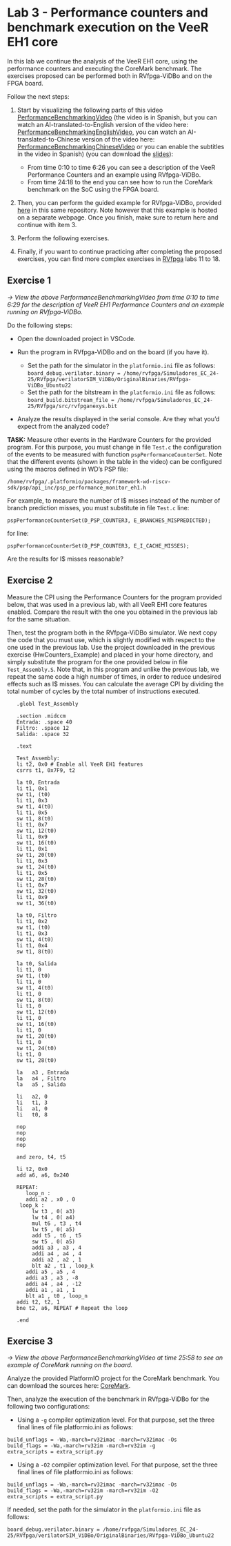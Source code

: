 # Lab 3 - Performance counters and benchmark execution on the VeeR EH1 core
In this lab we continue the analysis of the VeeR EH1 core, using the performance counters and executing the CoreMark benchmark. The exercises proposed can be performed both in RVfpga-ViDBo and on the FPGA board.

Follow the next steps:

1. Start by visualizing the following parts of this video [PerformanceBenchmarkingVideo](https://www.youtube.com/watch?v=GqaDEW3W4X0) (the video is in Spanish, but you can watch an AI-translated-to-English version of the video here: [PerformanceBenchmarkingEnglishVideo](https://www.youtube.com/watch?v=DXB7jl1iGq8), you can watch an AI-translated-to-Chinese version of the video here: [PerformanceBenchmarkingChineseVideo](https://www.youtube.com/watch?v=d5-0sNLW7wg) or you can enable the subtitles in the video in Spanish) (you can download the [slides](https://drive.google.com/file/d/146nEyUkGkXn85cS15EiUM7R0Bv1nKyoT/view?usp=sharing)):
    * From time 0:10 to time 6:26 you can see a description of the VeeR Performance Counters and an example using RVfpga-ViDBo.
    * From time 24:18 to the end you can see how to run the CoreMark benchmark on the SoC using the FPGA board.

2. Then, you can perform the guided example for RVfpga-ViDBo, provided [here](https://github.com/artecs-group/RVfpga-sim-addons/blob/main/Computer_Organization/Lab4/README.md#introduction---simulation-of-the-rvfpga-soc) in this same repository. Note however that this example is hosted on a separate webpage. Once you finish, make sure to return here and continue with item 3.

3. Perform the following exercises.

4. Finally, if you want to continue practicing after completing the proposed exercises, you can find more complex exercises in [RVfpga](https://university.imgtec.com/rvfpga-el2-v3-0-english-downloads-page/) labs 11 to 18.


## Exercise 1
*→ View the above PerformanceBenchmarkingVideo from time 0:10 to time 6:29 for the description of VeeR EH1 Performance Counters and an example running on RVfpga-ViDBo.*

Do the following steps:
   * Open the downloaded project in VSCode.
   * Run the program in RVfpga-ViDBo and on the board (if you have it).
      * Set the path for the simulator in the ```platformio.ini``` file as follows: ```board_debug.verilator.binary = /home/rvfpga/Simuladores_EC_24-25/RVfpga/verilatorSIM_ViDBo/OriginalBinaries/RVfpga-ViDBo_Ubuntu22```
      * Set the path for the bitstream in the ```platformio.ini``` file as follows: ```board_build.bitstream_file = /home/rvfpga/Simuladores_EC_24-25/RVfpga/src/rvfpganexys.bit```

   * Analyze the results displayed in the serial console. Are they what you’d expect from the analyzed code?

**TASK:**
Measure other events in the Hardware Counters for the provided program. For this purpose, you must change in file ```Test.c``` the configuration of the events to be measured with function ```pspPerformanceCounterSet```. Note that the different events (shown in the table in the video) can be configured using the macros defined in WD’s PSP file:

```/home/rvfpga/.platformio/packages/framework-wd-riscv-sdk/psp/api_inc/psp_performance_monitor_eh1.h```

For example, to measure the number of I$ misses instead of the number of branch prediction misses, you must substitute in file ```Test.c``` line: 

```pspPerformanceCounterSet(D_PSP_COUNTER3, E_BRANCHES_MISPREDICTED);```

for line: 

```pspPerformanceCounterSet(D_PSP_COUNTER3, E_I_CACHE_MISSES);```

Are the results for I$ misses reasonable?


## Exercise 2
Measure the CPI using the Performance Counters for the program provided below, that was used in a previous lab, with all VeeR EH1 core features enabled. Compare the result with the one you obtained in the previous lab for the same situation.

Then, test the program both in the RVfpga-ViDBo simulator. We next copy the code that you must use, which is slightly modified with respect to the one used in the previous lab. Use the project downloaded in the previous exercise (HwCounters_Example) and placed in your home directory, and simply substitute the program for the one provided below in file ```Test_Assembly.S```. Note that, in this program and unlike the previous lab, we repeat the same code a high number of times, in order to reduce undesired effects such as I$ misses. You can calculate the average CPI by dividing the total number of cycles by the total number of instructions executed.

```
   .globl Test_Assembly
   
   .section .midccm
   Entrada: .space 40
   Filtro: .space 12
   Salida: .space 32
   
   .text
   
   Test_Assembly:
   li t2, 0x0 # Enable all VeeR EH1 features
   csrrs t1, 0x7F9, t2
   
   la t0, Entrada
   li t1, 0x1   				 
   sw t1, (t0)   			 
   li t1, 0x3   				 
   sw t1, 4(t0)   			 
   li t1, 0x5   				 
   sw t1, 8(t0)   			 
   li t1, 0x7   				 
   sw t1, 12(t0)   			 
   li t1, 0x9   				 
   sw t1, 16(t0)   			 
   li t1, 0x1   				 
   sw t1, 20(t0)   			 
   li t1, 0x3   				 
   sw t1, 24(t0)   			 
   li t1, 0x5   				 
   sw t1, 28(t0)   			 
   li t1, 0x7   				 
   sw t1, 32(t0)   			 
   li t1, 0x9   				 
   sw t1, 36(t0)   			 
   
   la t0, Filtro
   li t1, 0x2   				 
   sw t1, (t0)   			 
   li t1, 0x3   				 
   sw t1, 4(t0)   			 
   li t1, 0x4   				 
   sw t1, 8(t0)   			 
   
   la t0, Salida
   li t1, 0   				 
   sw t1, (t0)   			 
   li t1, 0   				 
   sw t1, 4(t0)   			 
   li t1, 0   				 
   sw t1, 8(t0)   			 
   li t1, 0   				 
   sw t1, 12(t0)   			 
   li t1, 0   				 
   sw t1, 16(t0)   			 
   li t1, 0   				 
   sw t1, 20(t0)   			 
   li t1, 0   				 
   sw t1, 24(t0)   			 
   li t1, 0   				 
   sw t1, 28(t0)   			 
   
   la   a3 , Entrada
   la   a4 , Filtro
   la   a5 , Salida
   
   li   a2, 0
   li   t1, 3
   li   a1, 0
   li   t0, 8
   
   nop
   nop
   nop
   nop
   
   and zero, t4, t5
   
   li t2, 0x0
   add a6, a6, 0x240

   REPEAT:
      loop_n :
      addi a2 , x0 , 0
   	loop_k :
       	lw t3 , 0( a3)
       	lw t4 , 0( a4)
       	mul t6 , t3 , t4
       	lw t5 , 0( a5)
       	add t5 , t6 , t5
       	sw t5 , 0( a5)
       	addi a3 , a3 , 4
       	addi a4 , a4 , 4
       	addi a2 , a2 , 1
       	blt a2 , t1 , loop_k
      addi a5 , a5 , 4
      addi a3 , a3 , -8
      addi a4 , a4 , -12
      addi a1 , a1 , 1
      blt a1 , t0 , loop_n
   addi t2, t2, 1
   bne t2, a6, REPEAT # Repeat the loop

   .end
```



## Exercise 3
*→ View the above PerformanceBenchmarkingVideo at time 25:58 to see an example of CoreMark running on the board.*

Analyze the provided PlatformIO project for the CoreMark benchmark. You can download the sources here: [CoreMark](https://drive.google.com/file/d/1WRujundTKyU3CuQxuAvV4vfe-B04-_QB/view?usp=drive_link). 

Then, analyze the execution of the benchmark in RVfpga-ViDBo for the following two configurations: 

- Using a ```-g``` compiler optimization level. For that purpose, set the three final lines of file platformio.ini as follows:

```
build_unflags = -Wa,-march=rv32imac -march=rv32imac -Os
build_flags = -Wa,-march=rv32im -march=rv32im -g
extra_scripts = extra_script.py
```

- Using a ```-O2``` compiler optimization level. For that purpose, set the three final lines of file platformio.ini as follows:

```
build_unflags = -Wa,-march=rv32imac -march=rv32imac -Os
build_flags = -Wa,-march=rv32im -march=rv32im -O2
extra_scripts = extra_script.py
```

If needed, set the path for the simulator in the ```platformio.ini``` file as follows:

```board_debug.verilator.binary = /home/rvfpga/Simuladores_EC_24-25/RVfpga/verilatorSIM_ViDBo/OriginalBinaries/RVfpga-ViDBo_Ubuntu22```


